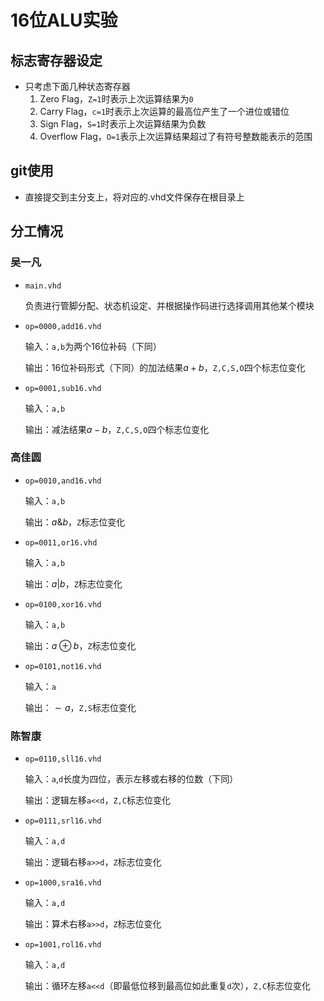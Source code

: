 # 16位ALU实验

## 标志寄存器设定

* 只考虑下面几种状态寄存器
  1. Zero Flag，`Z=1`时表示上次运算结果为`0`
  2. Carry Flag，`c=1`时表示上次运算的最高位产生了一个进位或错位
  3. Sign Flag，`S=1`时表示上次运算结果为负数
  4. Overflow Flag，`O=1`表示上次运算结果超过了有符号整数能表示的范围

## git使用

* 直接提交到主分支上，将对应的.vhd文件保存在根目录上

## 分工情况

### 吴一凡

* `main.vhd`

  负责进行管脚分配、状态机设定、并根据操作码进行选择调用其他某个模块

* `op=0000,add16.vhd`

  输入：`a,b`为两个16位补码（下同）

  输出：16位补码形式（下同）的加法结果$a+b$，`Z,C,S,O`四个标志位变化

* `op=0001,sub16.vhd`

  输入：`a,b`

  输出：减法结果$a-b$，`Z,C,S,O`四个标志位变化

### 高佳圆

* `op=0010,and16.vhd`

  输入：`a,b`

  输出：$a\&b$，`Z`标志位变化

* `op=0011,or16.vhd`

  输入：`a,b`

  输出：$a|b$，`Z`标志位变化

* `op=0100,xor16.vhd`

  输入：`a,b`

  输出：$a\oplus b$，`Z`标志位变化

* `op=0101,not16.vhd`

  输入：`a`

  输出：$\sim a$，`Z,S`标志位变化

### 陈智康

* `op=0110,sll16.vhd`

  输入：`a`,`d`长度为四位，表示左移或右移的位数（下同）

  输出：逻辑左移`a<<d`，`Z,C`标志位变化

* `op=0111,srl16.vhd`

  输入：`a,d`

  输出：逻辑右移`a>>d`，`Z`标志位变化

* `op=1000,sra16.vhd`

  输入：`a,d`

  输出：算术右移`a>>d`，`Z`标志位变化

* `op=1001,rol16.vhd`

  输入：`a,d`

  输出：循环左移`a<<d`（即最低位移到最高位如此重复`d`次），`Z,C`标志位变化

